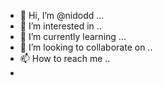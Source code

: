 - 👋 Hi, I’m @nidodd ...
- 👀 I’m interested in ..
- 🌱 I’m currently learning ...
- 💞️ I’m looking to collaborate on ..
- 📫 How to reach me ..
- 
<!---
nidodd/nidodd is a ✨ special ✨ repository because its `README.md` (this file) appears on your GitHub profile.
You can click the Preview link to take a look at your changes.
--->
